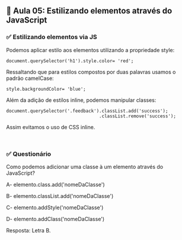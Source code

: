 ## 📝 Aula 05: Estilizando elementos através do JavaScript
### ✅ Estilizando elementos via JS
Podemos aplicar estilo aos elementos utilizando a propriedade style:
```
document.querySelector('h1').style.color= 'red';
```

Ressaltando que para estilos compostos por duas palavras usamos o padrão camelCase: 
```
style.backgroundColor= 'blue';
```

Além da adição de estilos inline, podemos manipular classes:
```
document.querySelector('.feedback').classList.add('success');
                                   .classList.remove('success');
```
Assim evitamos o uso de CSS inline.

<br>

### ✅ Questionário
Como podemos adicionar uma classe à um elemento através do JavaScript?

A- elemento.class.add('nomeDaClasse')

B- elemento.classList.add('nomeDaClasse')

C- elemento.addStyle('nomeDaClasse')

D- elemento.addClass('nomeDaClasse') 

Resposta: Letra B.